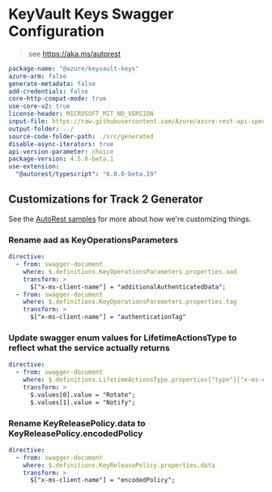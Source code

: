 # KeyVault Keys Swagger Configuration

> see https://aka.ms/autorest

```yaml
package-name: "@azure/keyvault-keys"
azure-arm: false
generate-metadata: false
add-credentials: false
core-http-compat-mode: true
use-core-v2: true
license-header: MICROSOFT_MIT_NO_VERSION
input-file: https://raw.githubusercontent.com/Azure/azure-rest-api-specs/e2ef44b87405b412403ccb005bfb3975411adf60/specification/keyvault/data-plane/Microsoft.KeyVault/stable/7.3/keys.json
output-folder: ../
source-code-folder-path: ./src/generated
disable-async-iterators: true
api-version-parameter: choice
package-version: 4.5.0-beta.1
use-extension:
  "@autorest/typescript": "6.0.0-beta.19"
```

## Customizations for Track 2 Generator

See the [AutoRest samples](https://github.com/Azure/autorest/tree/master/Samples/3b-custom-transformations)
for more about how we're customizing things.

### Rename aad as KeyOperationsParameters

```yaml
directive:
  - from: swagger-document
    where: $.definitions.KeyOperationsParameters.properties.aad
    transform: >
      $["x-ms-client-name"] = "additionalAuthenticatedData";
  - from: swagger-document
    where: $.definitions.KeyOperationsParameters.properties.tag
    transform: >
      $["x-ms-client-name"] = "authenticationTag"
```

### Update swagger enum values for LifetimeActionsType to reflect what the service actually returns

```yaml
directive:
  - from: swagger-document
    where: $.definitions.LifetimeActionsType.properties["type"]["x-ms-enum"]
    transform: >
      $.values[0].value = "Rotate";
      $.values[1].value = "Notify";
```

### Rename KeyReleasePolicy.data to KeyReleasePolicy.encodedPolicy

```yaml
directive:
  - from: swagger-document
    where: $.definitions.KeyReleasePolicy.properties.data
    transform: >
      $["x-ms-client-name"] = "encodedPolicy";
```
